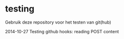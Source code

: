 # testing


Gebruik deze repository voor het testen van git(hub)

2014-10-27 Testing github hooks: reading POST content


 
